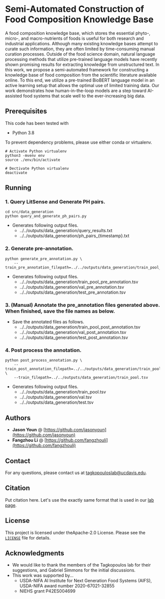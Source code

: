 # Semi-Automated Construction of Food Composition Knowledge Base

A food composition knowledge base, which stores the essential phyto-, micro-, and macro-nutrients of foods is useful for both research and industrial applications. Although many existing knowledge bases attempt to curate such information, they are often limited by time-consuming manual curation processes. Outside of the food science domain, natural language processing methods that utilize pre-trained language models have recently shown promising results for extracting knowledge from unstructured text. In this work, we propose a semi-automated framework for constructing a knowledge base of food composition from the scientific literature available online. To this end, we utilize a pre-trained BioBERT language model in an active learning setup that allows the optimal use of limited training data. Our work demonstrates how human-in-the-loop models are a step toward AI-assisted food systems that scale well to the ever-increasing big data.


## Prerequisites

This code has been tested with
* Python 3.8

To prevent dependency problems, please use either conda or virtualenv.

```
# Activate Python virtualenv
python3 -mvenv env
source ./env/bin/activate

# Dectivate Python virtualenv
deactivate
```

## Running

### 1. Query LitSense and Generate PH pairs.

```
cd src/data_generation
python query_and_generate_ph_pairs.py
```

* Generates following output files.
	- ../../outputs/data_generation/query_results.txt
	- ../../outputs/data_generation/ph_pairs_{timestamp}.txt

### 2. Generate pre-annotation.

```
python generate_pre_annotation.py \
    --train_pre_annotation_filepath=../../outputs/data_generation/train_pool_pre_annotation.tsv
```

* Generates following output files.
	- ../../outputs/data_generation/train_pool_pre_annotation.tsv
	- ../../outputs/data_generation/val_pre_annotation.tsv
	- ../../outputs/data_generation/test_pre_annotation.tsv

### 3. (Manual) Annotate the pre_annotation files generated above. When finished, save the file names as below.

* Save the annotated files as follows.
	- ../../outputs/data_generation/train_pool_post_annotation.tsv
	- ../../outputs/data_generation/val_post_annotation.tsv
	- ../../outputs/data_generation/test_post_annotation.tsv

### 4. Post process the annotation.

```
python post_process_annotation.py \
    --train_post_annotation_filepath=../../outputs/data_generation/train_pool_post_annotation.tsv \
    --train_filepath=../../outputs/data_generation/train_pool.tsv
```

* Generates following output files.
	- ../../outputs/data_generation/train_pool.tsv
	- ../../outputs/data_generation/val.tsv
	- ../../outputs/data_generation/test.tsv


## Authors

* **Jason Youn** @ [https://github.com/jasonyoun](https://github.com/jasonyoun)
* **Fangzhou Li** @ [https://github.com/fangzhouli](https://github.com/fangzhouli)

## Contact

For any questions, please contact us at tagkopouloslab@ucdavis.edu.

## Citation

Put citation here. Let's use the exactly same format that is used in our [lab page](http://tagkopouloslab.ucdavis.edu/?page_id=648).

## License

This project is licensed under theApache-2.0 License. Please see the <code>[LICENSE](./LICENSE)</code> file for details.

## Acknowledgments

* We would like to thank the members of the Tagkopoulos lab for their suggestions, and Gabriel Simmons for the initial discussions.
* This work was supported by...
	- USDA-NIFA AI Institute for Next Generation Food Systems (AIFS), USDA-NIFA award number 2020-67021-32855
	- NIEHS grant P42ES004699
